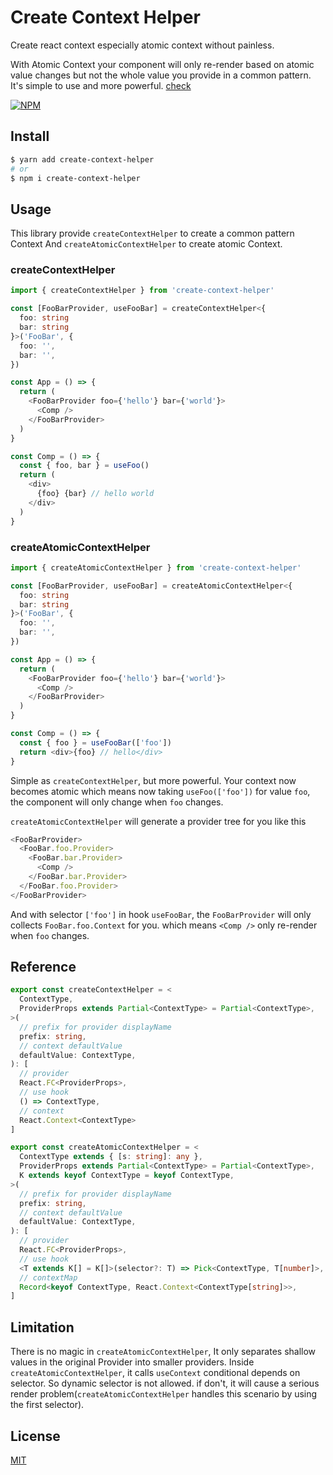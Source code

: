 # Create Context Helper

Create react context especially atomic context without painless.

With Atomic Context your component will only re-render based on atomic value changes but not the whole value you provide in a common pattern. It's simple to use and more powerful. [check](#createAtomicContextHelper)

[![NPM](https://nodei.co/npm/create-context-helper.png)](https://npmjs.org/package/create-context-helper/)

## Install

```bash
$ yarn add create-context-helper
# or
$ npm i create-context-helper
```

## Usage

This library provide `createContextHelper` to create a common pattern Context And `createAtomicContextHelper` to create atomic Context.

### createContextHelper

```typescript
import { createContextHelper } from 'create-context-helper'

const [FooBarProvider, useFooBar] = createContextHelper<{
  foo: string
  bar: string
}>('FooBar', {
  foo: '',
  bar: '',
})

const App = () => {
  return (
    <FooBarProvider foo={'hello'} bar={'world'}>
      <Comp />
    </FooBarProvider>
  )
}

const Comp = () => {
  const { foo, bar } = useFoo()
  return (
    <div>
      {foo} {bar} // hello world
    </div>
  )
}
```

### createAtomicContextHelper

```typescript
import { createAtomicContextHelper } from 'create-context-helper'

const [FooBarProvider, useFooBar] = createAtomicContextHelper<{
  foo: string
  bar: string
}>('FooBar', {
  foo: '',
  bar: '',
})

const App = () => {
  return (
    <FooBarProvider foo={'hello'} bar={'world'}>
      <Comp />
    </FooBarProvider>
  )
}

const Comp = () => {
  const { foo } = useFooBar(['foo'])
  return <div>{foo} // hello</div>
}
```

Simple as `createContextHelper`, but more powerful. Your context now becomes atomic which means now taking `useFoo(['foo'])` for value `foo`, the component will only change when `foo` changes.

`createAtomicContextHelper` will generate a provider tree for you like this

```typescript
<FooBarProvider>
  <FooBar.foo.Provider>
    <FooBar.bar.Provider>
      <Comp />
    </FooBar.bar.Provider>
  </FooBar.foo.Provider>
</FooBarProvider>
```

And with selector `['foo']` in hook `useFooBar`, the `FooBarProvider` will only collects `FooBar.foo.Context` for you. which means `<Comp />` only re-render when `foo` changes.

## Reference

```typescript
export const createContextHelper = <
  ContextType,
  ProviderProps extends Partial<ContextType> = Partial<ContextType>,
>(
  // prefix for provider displayName
  prefix: string,
  // context defaultValue
  defaultValue: ContextType,
): [
  // provider
  React.FC<ProviderProps>,
  // use hook
  () => ContextType,
  // context
  React.Context<ContextType>
]

export const createAtomicContextHelper = <
  ContextType extends { [s: string]: any },
  ProviderProps extends Partial<ContextType> = Partial<ContextType>,
  K extends keyof ContextType = keyof ContextType,
>(
  // prefix for provider displayName
  prefix: string,
  // context defaultValue
  defaultValue: ContextType,
): [
  // provider
  React.FC<ProviderProps>,
  // use hook
  <T extends K[] = K[]>(selector?: T) => Pick<ContextType, T[number]>,
  // contextMap
  Record<keyof ContextType, React.Context<ContextType[string]>>,
]

```

## Limitation

There is no magic in `createAtomicContextHelper`, It only separates shallow values in the original Provider into smaller providers. Inside `createAtomicContextHelper`, it calls `useContext` conditional depends on selector. So dynamic selector is not allowed. if don't, it will cause a serious render problem(`createAtomicContextHelper` handles this scenario by using the first selector).

## License

[MIT](LICENSE)
